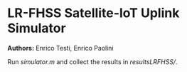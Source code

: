 # LR-FHSS Satellite-IoT Uplink Simulator

**Authors:** Enrico Testi, Enrico Paolini

Run *simulator.m* and collect the results in *resultsLRFHSS/*.
